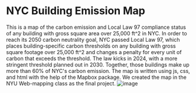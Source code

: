# NYC Building Emission Map

This is a map of the carbon emission and Local Law 97 compliance status of any building with gross square area over 25,000 ft^2 in NYC. In order to reach its 2050 carbon neutrality goal, NYC passed Local Law 97, which places building-specific carbon thresholds on any building with gross square footage over 25,000 ft^2 and changes a penalty for every unit of carbon that exceeds the threshold. The law kicks in 2024, with a more stringent threshold planned out in 2030. Together, those buildings make up more than 60% of NYC's carbon emission. The map is written using js, css, and html with the help of the Mapbox package. We created the map in the NYU Web-mapping class as the final project. 
![image](https://github.com/maxwang1499/web_map/assets/85645670/951ca116-72bd-4990-b136-a6685c33ee1e)

